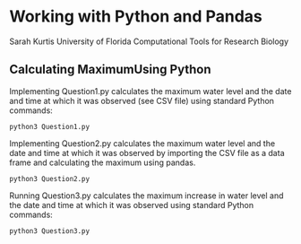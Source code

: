 # Working with Python and Pandas
Sarah Kurtis
University of Florida
Computational Tools for Research Biology
## Calculating MaximumUsing Python
Implementing Question1.py calculates the maximum water level and the date and time at which it was observed (see CSV file) using standard Python commands:
```
python3 Question1.py
```
Implementing Question2.py calculates the maximum water level and the date and time at which it was observed by importing the CSV file as a data frame and calculating the maximum using pandas.
```
python3 Question2.py
```
Running Question3.py calculates the maximum increase in water level and the date and time at which it was observed using standard Python commands:
```
python3 Question3.py
```
